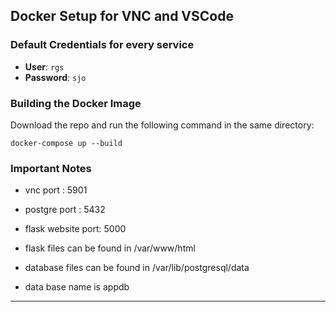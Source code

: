 ## Docker Setup for VNC and VSCode

### Default Credentials for every service

- **User**: `rgs`
- **Password**: `sjo`


### Building the Docker Image

Download the repo and run the following command in the same directory:
```
docker-compose up --build
```

### Important Notes

- vnc port : 5901
- postgre port : 5432
- flask website port: 5000

- flask files can be found in /var/www/html
- database files can be found in /var/lib/postgresql/data
- data base name is appdb
---
